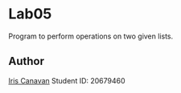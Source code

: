 # Lab05

Program to perform operations on two given lists.

## Author

[Iris Canavan](https://github.com/iriscanavan/cs110)
Student ID: 20679460
